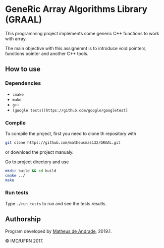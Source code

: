 # GeneRic Array Algorithms Library (GRAAL)

This programming project implements some generic C++ functions to work with array.

The main objective with this assignemnt is to introduce void pointers, functions pointer and another C++ tools.

## How to use

### Dependencies
* `cmake`
* `make`
* `g++`
* `(google tests)[https://github.com/google/googletest]`


### Compile
To compile the project, first you need to clone th repository with

```bash
git clone https://github.com/matheusmas132/GRAAL.git
```

or download the project manualy.

Go to project directory and use

```bash
mkdir build && cd build
cmake ../
make
```
### Run tests
Type `./run_tests` to run and see the tests results.

## Authorship
Program developed by [Matheus de Andrade](https://github.com/matheusmas132), 2019.1.

&copy; IMD/UFRN 2017.
